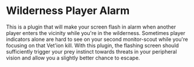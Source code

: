 # Wilderness Player Alarm
This is a plugin that will make your screen flash in alarm when another player enters the vicinity while you're in the
wilderness. Sometimes player indicators alone are hard to see on your second monitor-scout while you're focusing on that
Vet'ion kill. With this plugin, the flashing screen should sufficiently trigger your prey instinct towards threats in your peripheral vision
and allow you a slightly better chance to escape.

